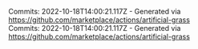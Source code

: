 Commits: 2022-10-18T14:00:21.117Z - Generated via https://github.com/marketplace/actions/artificial-grass
<br>
Commits: 2022-10-18T14:00:21.117Z - Generated via https://github.com/marketplace/actions/artificial-grass
<br>
